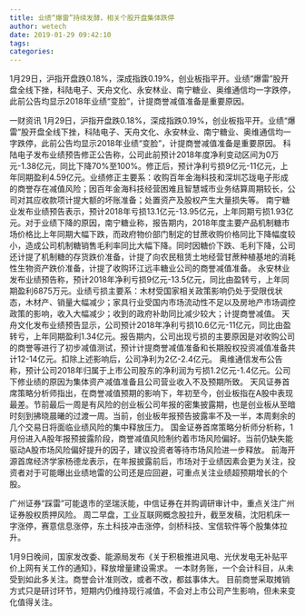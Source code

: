 ```yaml
---
title: 业绩“爆雷”持续发酵，相关个股开盘集体跌停
author: wetech
date: 2019-01-29 09:42:10
tags: 
categories: 
---
```

1月29日，沪指开盘跌0.18%，深成指跌0.19%，创业板指平开。业绩“爆雷”股开盘全线下挫，科陆电子、天舟文化、永安林业、南宁糖业、奥维通信均一字跌停，此前公告均显示2018年业绩“变脸”，计提商誉减值准备是重要原因。
<!-- more -->
一财资讯
1月29日，沪指开盘跌0.18%，深成指跌0.19%，创业板指平开。业绩“爆雷”股开盘全线下挫，科陆电子、天舟文化、永安林业、南宁糖业、奥维通信均一字跌停，此前公告均显示2018年业绩“变脸”，计提商誉减值准备是重要原因。
科陆电子发布业绩预告修正公告称，公司此前预计2018年度净利变动区间为0万元-1.38亿元，同比下降70%至100%。修正后，预计净利亏损9亿元-11亿元，上年同期盈利4.59亿元。业绩修正主要系：收购百年金海科技和深圳芯珑电子形成的商誉存在减值风险；因百年金海科技经营困难且智慧城市业务结算周期较长，公司对其应收款项计提大额的坏账准备；处置资产及股权产生大量损失等。
南宁糖业发布业绩预告表示，预计2018年亏损13.1亿元-13.95亿元，上年同期亏损1.93亿元。对于业绩下降的原因，南宁糖业称，报告期内，2018年度主要产品机制糖市场价格比上年同期大幅下跌，而政府物价部门制定的甘蔗收购价格同比下降幅度较小，造成公司机制糖销售毛利率同比大幅下降。同时因糖价下跌、毛利下降，公司还计提了机制糖的存货跌价准备，计提了向农民租赁土地经营甘蔗种植基地的消耗性生物资产跌价准备，计提了收购环江远丰糖业公司的商誉减值准备。
永安林业发布业绩预告称，预计2018年净利亏损9亿元-13.5亿元，同比由盈转亏，上年同期盈利6875万元。业绩亏损主要系：木材受国家相关政策影响仍处于受限伐状态，木材产、销量大幅减少；家具行业受国内市场流动性不足以及房地产市场调控政策的影响，收入大幅减少；收到的政府补助同比减少较大；计提商誉减值。
天舟文化发布业绩预告显示，公司预计2018年净利亏损10.6亿元-11亿元，同比由盈转亏，上年同期盈利1.34亿元。报告期内，公司出现亏损的主要原因是对收购公司的商誉等进行了初步减值测试，预计计提商誉减值准备和长期股权投资减值准备共计12-14亿元。扣除上述影响后，公司净利为2亿-2.4亿元。
奥维通信发布公告称，预计公司2018年归属于上市公司股东的净利润为亏损1.2亿元-1.4亿元。公司下修业绩的原因为集体资产减值准备且公司营业收入不及预期所致。
天风证券首席策略分析师指出，在商誉减值预期的影响下，年初至今，创业板指在A股中表现最差。节前最后一周是有风险的创业板公司年报的密集披露期，也是创业板从至暗时刻到拂晓晨曦的过渡一周。当前，创业板年报预告披露率不及一半，本周剩余的几个交易日将面临业绩风险的集中释放压力。
国金证券首席策略分析师分析称，1月份进入A股年报预披露阶段，商誉减值风险制约着市场风险偏好。当前仍缺失能驱动A股市场风险偏好提升的因子，建议投资者等待市场风险进一步释放。
前海开源首席经济学家杨德龙表示，在年报披露前后，市场对于业绩因素会更为关注，投资者对于可能曝出业绩地雷的公司还是应回避，可重点关注业绩超预期增长的个股。
 
 
广州证券“踩雷”可能退市的坚瑞沃能，中信证券在并购调研审计中，重点关注广州证券股权质押风险。
周二早盘，工业互联网概念股拉升，截至发稿，沈阳机床一字涨停，赛意信息涨停，东土科技冲击涨停，剑桥科技、宝信软件等个股集体拉升。 
1月9日晚间，国家发改委、能源局发布《关于积极推进风电、光伏发电无补贴平价上网有关工作的通知》，释放增量建设需求。
一本财务账，一个会计科目，从未受到如此多关注。商誉会计准则改，或者不改，都兹事体大。
目前商誉采取摊销方式只是研讨环节，短期内仍维持现行减值，不会对上市公司产生影响，但未来变化值得关注。
